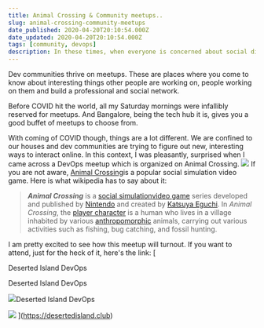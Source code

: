 ```yaml
---
title: Animal Crossing & Community meetups..
slug: animal-crossing-community-meetups
date_published: 2020-04-20T20:10:54.000Z
date_updated: 2020-04-20T20:10:54.000Z
tags: [community, devops]
description: In these times, when everyone is concerned about social distancing, dev communities are trying to figure out new ways to interact online. I was pleasantly, surprised when I came across a DevOps meetup which is organized on Animal Crossing.
---
```


Dev communities thrive on meetups. These are places where you come to know about interesting things other people are working on, people working on them and build a professional and social network.

Before COVID hit the world, all my Saturday mornings were infallibly reserved for meetups. And Bangalore, being the tech hub it is, gives you a good buffet of meetups to choose from.

With coming of COVID though, things are a lot different. We are confined to our houses and dev communities are trying to figure out new, interesting ways to interact online. In this context, I was pleasantly, surprised when I came across a DevOps meetup which is organized on Animal Crossing.
![](/img/2020/04/Screenshot-2020-04-21-at-1.25.48-AM.jpg)
If you are not aware, [Animal Crossing](https://animal-crossing.com)is a popular social simulation video game. Here is what wikipedia has to say about it:

> ***Animal Crossing*** is a [social simulation](https://en.wikipedia.org/wiki/Social_simulation_game)[video game](https://en.wikipedia.org/wiki/Video_game) series developed and published by [Nintendo](https://en.wikipedia.org/wiki/Nintendo) and created by [Katsuya Eguchi](https://en.wikipedia.org/wiki/Katsuya_Eguchi). In *Animal Crossing*, the [player character](https://en.wikipedia.org/wiki/Player_character) is a human who lives in a village inhabited by various [anthropomorphic](https://en.wikipedia.org/wiki/Anthropomorphism) animals, carrying out various activities such as fishing, bug catching, and fossil hunting.

I am pretty excited to see how this meetup will turnout. If you want to attend, just for the heck of it, here's the link:
[

Deserted Island DevOps

Deserted Island DevOps

![](https://desertedisland.club/favicon.png)Deserted Island DevOps

![](https://desertedisland.club/images/di_small_logo.png)
](https://desertedisland.club)
